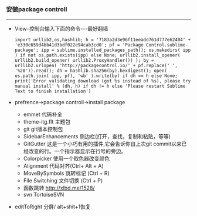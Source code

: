 ### 安装package controll

***
  - View-控制台输入下面的命令---最好翻墙

     ```
     import urllib2,os,hashlib; h = '7183a2d3e96f11eeadd761d777e62404' + 'e330c659d4bb41d3bdf022e94cab3cd0'; pf = 'Package Control.sublime-package'; ipp = sublime.installed_packages_path(); os.makedirs( ipp ) if not os.path.exists(ipp) else None; urllib2.install_opener( urllib2.build_opener( urllib2.ProxyHandler()) ); by = urllib2.urlopen( 'http://packagecontrol.io/' + pf.replace(' ', '%20')).read(); dh = hashlib.sha256(by).hexdigest(); open( os.path.join( ipp, pf), 'wb' ).write(by) if dh == h else None; print('Error validating download (got %s instead of %s), please try manual install' % (dh, h) if dh != h else 'Please restart Sublime Text to finish installation')
     ```
  - prefrence->package controll->install package

    - emmet 代码补全
    - theme-itg.flt  主题包
    - git  git版本控制包
    - SidebarEnhancements 侧边栏(打开，查找，复制和粘贴，等等)
    - GitGutter  这是一个小巧有用的插件,它会告诉你自上次git commit以来已经改变的行。一个指示器显示在行号的旁边。
    - Colorpicker  使用一个取色器改变颜色
    - Alignment 代码对齐(Ctrl+ Alt + A)
    - MoveBySymbols 跳转标记 (Ctrl + R)
    - File Switching 文件切换 (Ctrl + P)
    - 函数跳转 http://xlbd.me/1528/
    - svn   TortoiseSVN  
    
  - editToRight 分屏/ alt+shit+1恢复
    
    
    
    
    
    
    
    
    
    
    
    
    
    
    
    
    
    
    
    
    
    
    
    
    
    